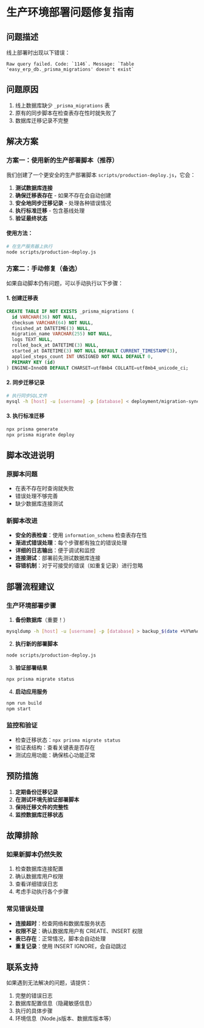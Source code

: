 # 生产环境部署问题修复指南

## 问题描述

线上部署时出现以下错误：
```
Raw query failed. Code: `1146`. Message: `Table 'easy_erp_db._prisma_migrations' doesn't exist`
```

## 问题原因

1. 线上数据库缺少 `_prisma_migrations` 表
2. 原有的同步脚本在检查表存在性时就失败了
3. 数据库迁移记录不完整

## 解决方案

### 方案一：使用新的生产部署脚本（推荐）

我们创建了一个更安全的生产部署脚本 `scripts/production-deploy.js`，它会：

1. **测试数据库连接**
2. **确保迁移表存在** - 如果不存在会自动创建
3. **安全地同步迁移记录** - 处理各种错误情况
4. **执行标准迁移** - 包含基线处理
5. **验证最终状态**

#### 使用方法：

```bash
# 在生产服务器上执行
node scripts/production-deploy.js
```

### 方案二：手动修复（备选）

如果自动脚本仍有问题，可以手动执行以下步骤：

#### 1. 创建迁移表

```sql
CREATE TABLE IF NOT EXISTS _prisma_migrations (
  id VARCHAR(36) NOT NULL,
  checksum VARCHAR(64) NOT NULL,
  finished_at DATETIME(3) NULL,
  migration_name VARCHAR(255) NOT NULL,
  logs TEXT NULL,
  rolled_back_at DATETIME(3) NULL,
  started_at DATETIME(3) NOT NULL DEFAULT CURRENT_TIMESTAMP(3),
  applied_steps_count INT UNSIGNED NOT NULL DEFAULT 0,
  PRIMARY KEY (id)
) ENGINE=InnoDB DEFAULT CHARSET=utf8mb4 COLLATE=utf8mb4_unicode_ci;
```

#### 2. 同步迁移记录

```bash
# 执行同步SQL文件
mysql -h [host] -u [username] -p [database] < deployment/migration-sync.sql
```

#### 3. 执行标准迁移

```bash
npx prisma generate
npx prisma migrate deploy
```

## 脚本改进说明

### 原脚本问题
- 在表不存在时查询就失败
- 错误处理不够完善
- 缺少数据库连接测试

### 新脚本改进
- **安全的表检查**：使用 `information_schema` 检查表存在性
- **渐进式错误处理**：每个步骤都有独立的错误处理
- **详细的日志输出**：便于调试和监控
- **连接测试**：部署前先测试数据库连接
- **容错机制**：对于可接受的错误（如重复记录）进行忽略

## 部署流程建议

### 生产环境部署步骤

1. **备份数据库**（重要！）
```bash
mysqldump -h [host] -u [username] -p [database] > backup_$(date +%Y%m%d_%H%M%S).sql
```

2. **执行新的部署脚本**
```bash
node scripts/production-deploy.js
```

3. **验证部署结果**
```bash
npx prisma migrate status
```

4. **启动应用服务**
```bash
npm run build
npm start
```

### 监控和验证

- 检查迁移状态：`npx prisma migrate status`
- 验证表结构：查看关键表是否存在
- 测试应用功能：确保核心功能正常

## 预防措施

1. **定期备份迁移记录**
2. **在测试环境先验证部署脚本**
3. **保持迁移文件的完整性**
4. **监控数据库迁移状态**

## 故障排除

### 如果新脚本仍然失败

1. 检查数据库连接配置
2. 确认数据库用户权限
3. 查看详细错误日志
4. 考虑手动执行各个步骤

### 常见错误处理

- **连接超时**：检查网络和数据库服务状态
- **权限不足**：确认数据库用户有 CREATE、INSERT 权限
- **表已存在**：正常情况，脚本会自动处理
- **重复记录**：使用 INSERT IGNORE，会自动跳过

## 联系支持

如果遇到无法解决的问题，请提供：
1. 完整的错误日志
2. 数据库配置信息（隐藏敏感信息）
3. 执行的具体步骤
4. 环境信息（Node.js版本、数据库版本等）